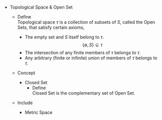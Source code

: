 * Topological Space & Open Set
  - Define  
    Topological space $\tau$ is a collection of subsets of $S$, called the Open Sets, that satisfy certain axioms,

    - The empty set and $S$ itself belong to $\tau$.
      $$\{\emptyset, S\} \subseteq \tau$$ 
    - The intersection of any finite members of $\tau$ belongs to $\tau$.
    - Any arbitrary (finite or infinite) union of members of $\tau$ belongs to $\tau$.

  - Concept
    * Closed Set
      - Define  
        Closed Set is the complementary set of Open Set.  

  - Include
    * Metric Space 
